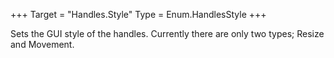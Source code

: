 +++
Target = "Handles.Style"
Type = Enum.HandlesStyle
+++

Sets the GUI style of the handles. Currently there are only two types; Resize and Movement.